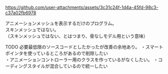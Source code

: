 
https://github.com/user-attachments/assets/3c31c24f-1d4a-45fd-98c3-c37a02fb6978

アニメーションメッシュを表示するだけのプログラム。  
スキンメッシュではない。  
（スキンメッシュではない、とはつまり、骨なしモデル用という意味）  
  
TODO 必要最低限のソースコードとしたかったが改善の余地あり。
・スマートポインタを使っているところがあるので削除したい  
・アニメーションコントローラー用のクラスを作っているがなくしたい。
・コーディングスタイルが混合しているので統一したい


